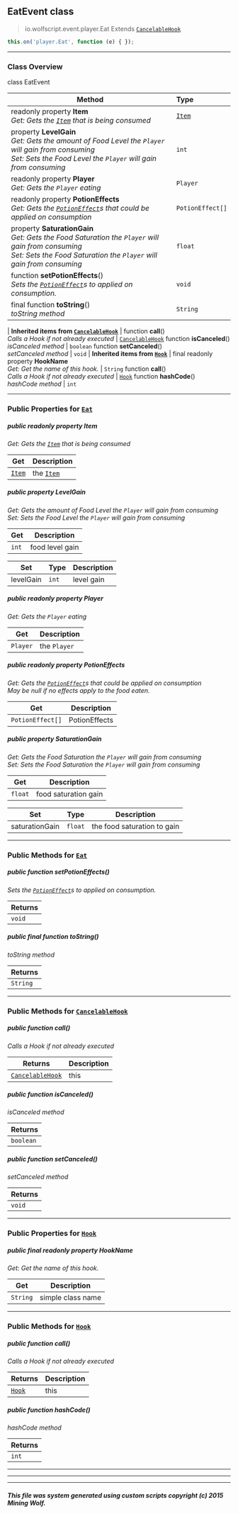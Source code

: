 ## EatEvent __class__

>io.wolfscript.event.player.Eat
>Extends [`CancelableHook`](../../hook/CancelableHook.md)
``` javascript
this.on('player.Eat', function (e) { });
```


---

### Class Overview

class EatEvent

Method | Type   
--- | :--- 
 readonly property __Item__ <br> _Get: Gets the [`Item`](../../api/inventory/Item.md) that is being consumed_ | [`Item`](../../api/inventory/Item.md)
  property __LevelGain__ <br> _Get: Gets the amount of Food Level the `Player` will gain from consuming<br>Set: Sets the Food Level the `Player` will gain from consuming_ | `int`
 readonly property __Player__ <br> _Get: Gets the `Player` eating_ | `Player`
 readonly property __PotionEffects__ <br> _Get: Gets the [`PotionEffect`](../../api/potion/PotionEffect.md)s that could be applied on consumption_ | `PotionEffect[]`
  property __SaturationGain__ <br> _Get: Gets the Food Saturation the `Player` will gain from consuming<br>Set: Sets the Food Saturation the `Player` will gain from consuming_ | `float`
 function __setPotionEffects__() <br> _Sets the [`PotionEffect`](../../api/potion/PotionEffect.md)s to applied on consumption._ | `void`
final function __toString__() <br> _toString method_ | `String`
 |
__Inherited items from [`CancelableHook`](../../hook/CancelableHook.md)__ |
 function __call__() <br> _Calls a Hook if not already executed_ | [`CancelableHook`](../../hook/CancelableHook.md)
 function __isCanceled__() <br> _isCanceled method_ | `boolean`
 function __setCanceled__() <br> _setCanceled method_ | `void`
 |
__Inherited items from [`Hook`](../../hook/Hook.md)__ |
final readonly property __HookName__ <br> _Get: Get the name of this hook._ | `String`
 function __call__() <br> _Calls a Hook if not already executed_ | [`Hook`](../../hook/Hook.md)
 function __hashCode__() <br> _hashCode method_ | `int`







---


### Public Properties for [`Eat`](Eat.md)

##### <a id='item'></a>public  readonly property __Item__

_Get: Gets the [`Item`](../../api/inventory/Item.md) that is being consumed_

Get | Description
--- | --- 
[`Item`](../../api/inventory/Item.md) | the [`Item`](../../api/inventory/Item.md)



##### <a id='levelgain'></a>public   property __LevelGain__

_Get: Gets the amount of Food Level the `Player` will gain from consuming<br>Set: Sets the Food Level the `Player` will gain from consuming_

Get | Description
--- | --- 
`int` | food level gain

Set | Type | Description  
--- | --- | --- 
levelGain | `int` | level gain


##### <a id='player'></a>public  readonly property __Player__

_Get: Gets the `Player` eating_

Get | Description
--- | --- 
`Player` | the `Player`



##### <a id='potioneffects'></a>public  readonly property __PotionEffects__

_Get: Gets the [`PotionEffect`](../../api/potion/PotionEffect.md)s that could be applied on consumption<br> May be null if no effects apply to the food eaten._

Get | Description
--- | --- 
`PotionEffect[]` | PotionEffects



##### <a id='saturationgain'></a>public   property __SaturationGain__

_Get: Gets the Food Saturation the `Player` will gain from consuming<br>Set: Sets the Food Saturation the `Player` will gain from consuming_

Get | Description
--- | --- 
`float` | food saturation gain

Set | Type | Description  
--- | --- | --- 
saturationGain | `float` | the food saturation to gain


---

### Public Methods for [`Eat`](Eat.md)

##### <a id='setpotioneffects'></a>public  function __setPotionEffects__()

_Sets the [`PotionEffect`](../../api/potion/PotionEffect.md)s to applied on consumption._

Returns | 
--- | 
`void` |


##### <a id='tostring'></a>public final function __toString__()

_toString method_

Returns | 
--- | 
`String` |


---

### Public Methods for [`CancelableHook`](../../hook/CancelableHook.md)

##### <a id='call'></a>public  function __call__()

_Calls a Hook if not already executed_

Returns | Description
--- | --- 
[`CancelableHook`](../../hook/CancelableHook.md) | this


##### <a id='iscanceled'></a>public  function __isCanceled__()

_isCanceled method_

Returns | 
--- | 
`boolean` |


##### <a id='setcanceled'></a>public  function __setCanceled__()

_setCanceled method_

Returns | 
--- | 
`void` |


---

### Public Properties for [`Hook`](../../hook/Hook.md)

##### <a id='hookname'></a>public final readonly property __HookName__

_Get: Get the name of this hook._

Get | Description
--- | --- 
`String` | simple class name



---

### Public Methods for [`Hook`](../../hook/Hook.md)

##### <a id='call'></a>public  function __call__()

_Calls a Hook if not already executed_

Returns | Description
--- | --- 
[`Hook`](../../hook/Hook.md) | this


##### <a id='hashcode'></a>public  function __hashCode__()

_hashCode method_

Returns | 
--- | 
`int` |


---


---


---


##### This file was system generated using custom scripts copyright (c) 2015 Mining Wolf.
	

